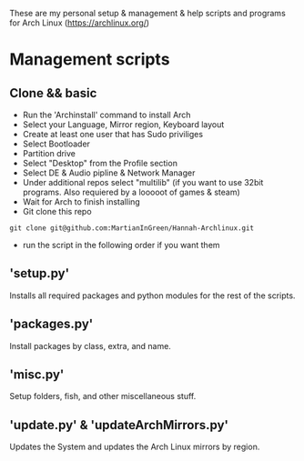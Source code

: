 These are my personal setup & management & help scripts and programs for Arch Linux (https://archlinux.org/)

# Management scripts

## Clone && basic
- Run the 'Archinstall' command to install Arch
- Select your Language, Mirror region, Keyboard layout
- Create at least one user that has Sudo priviliges
- Select Bootloader
- Partition drive
- Select "Desktop" from the Profile section
- Select DE & Audio pipline & Network Manager
- Under additional repos select "multilib" (if you want to use 32bit programs. Also requiered by a looooot of games & steam)
- Wait for Arch to finish installing
- Git clone this repo
```
git clone git@github.com:MartianInGreen/Hannah-Archlinux.git
```
- run the script in the following order if you want them

## 'setup.py'
Installs all required packages and python modules for the rest of the scripts.

## 'packages.py'
Install packages by class, extra, and name.

## 'misc.py'
Setup folders, fish, and other miscellaneous stuff.

## 'update.py' & 'updateArchMirrors.py'
Updates the System and updates the Arch Linux mirrors by region.